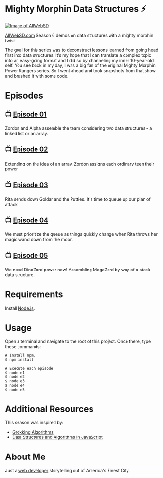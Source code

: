 # Mighty Morphin Data Structures ⚡️

<a href="https://www.allwebsd.com" rel="AllWebSD.com">![Image of AllWebSD](https://www.allwebsd.com/images/logo-allwebsd.png)</a>

[AllWebSD.com](https://www.allwebsd.com) Season 6 demos on data structures with a mighty morphin twist.

The goal for this series was to deconstruct lessons learned from going head first into data structures. It’s my hope that I can translate a complex topic into an easy-going format and I did so by channeling my inner 10-year-old self. You see back in my day, I was a big fan of the original Mighty Morphin Power Rangers series. So I went ahead and took snapshots from that show and brushed it with some code.

# Episodes

## 📺 [Episode 01](https://youtu.be/ZKR7ZfJfTwA)
Zordon and Alpha assemble the team considering two data structures - a linked list or an array.

## 📺 [Episode 02](https://youtu.be/3CNubmgdFmc)
Extending on the idea of an array, Zordon assigns each ordinary teen their power.

## 📺 [Episode 03](https://youtu.be/w9KROYE0Jts)
Rita sends down Goldar and the Putties. It's time to queue up our plan of attack.

## 📺 [Episode 04](https://youtu.be/MQD6cJkKIYo)
We must prioritize the queue as things quickly change when Rita throws her magic wand down from the moon.

## 📺 [Episode 05](https://youtu.be/QyThH77KZ2k)
We need DinoZord power now! Assembling MegaZord by way of a stack data structure.

# Requirements
Install [Node.js](https://nodejs.org/en/download/).

# Usage
Open a terminal and navigate to the root of this project. Once there, type these commands:

	# Install npm.
	$ npm install

	# Execute each episode.
	$ node e1
	$ node e2
	$ node e3
	$ node e4
	$ node e5

# Additional Resources
This season was inspired by:
* [Grokking Algorithms](https://adit.io/posts/2016-05-25-Grokking-Algorithms-Is-Out.html)
* [Data Structures and Algorithms in JavaScript](https://egghead.io/courses/data-structures-and-algorithms-in-javascript)

# About Me
Just a [web developer](https://www.marklreyes.com/about-me/) storytelling out of America's Finest City.
